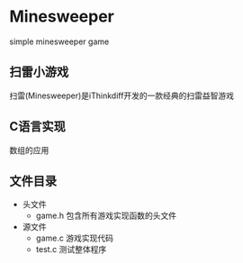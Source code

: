 # Minesweeper
simple minesweeper game

## 扫雷小游戏
扫雷(Minesweeper)是iThinkdiff开发的一款经典的扫雷益智游戏

## C语言实现
数组的应用

## 文件目录
- 头文件
  - game.h 包含所有游戏实现函数的头文件
- 源文件 
  - game.c 游戏实现代码
  - test.c 测试整体程序
